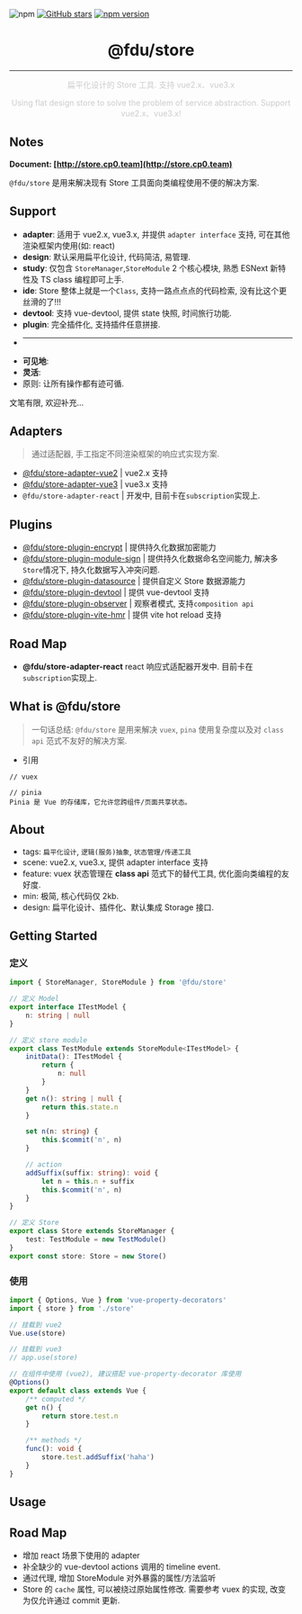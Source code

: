 ![npm](https://img.shields.io/npm/dw/@fdu/store.svg)
[![GitHub stars](https://img.shields.io/github/stars/halo951/store.svg?style=social&label=@fdu/store)](https://github.com/halo951/store)
[![npm version](https://badge.fury.io/js/@fdu/store.svg)](https://badge.fury.io/js/@fdu/store)

<h1 style="text-align: center;">@fdu/store</h1>
<hr />
<p style="color: #ccc; text-align: center;">扁平化设计的 Store 工具. 支持 vue2.x、vue3.x</p>
<p style="color: #ccc; text-align: center;">Using flat design store to solve the problem of service abstraction. Support vue2.x、vue3.x!</p>

## Notes

**Document: [http://store.cp0.team](http://store.cp0.team)**

`@fdu/store` 是用来解决现有 Store 工具面向类编程使用不便的解决方案.

## Support

-   **adapter**: 适用于 vue2.x, vue3.x, 并提供 `adapter interface` 支持, 可在其他渲染框架内使用(如: react)
-   **design**: 默认采用扁平化设计, 代码简洁, 易管理.
-   **study**: 仅包含 `StoreManager`,`StoreModule` 2 个核心模块, 熟悉 ESNext 新特性及 TS class 编程即可上手.
-   **ide**: Store 整体上就是一个`Class`, 支持一路点点点的代码检索, 没有比这个更丝滑的了!!!
-   **devtool**: 支持 vue-devtool, 提供 state 快照, 时间旅行功能.
-   **plugin**: 完全插件化, 支持插件任意拼接.
-   ***
-   **可见地**:
-   **灵活**:
-   原则: 让所有操作都有迹可循.

文笔有限, 欢迎补充...

## Adapters

> 通过适配器, 手工指定不同渲染框架的响应式实现方案.

-   [@fdu/store-adapter-vue2](https://www.npmjs.com/package/@fdu/store-adapter-vue2) | vue2.x 支持
-   [@fdu/store-adapter-vue3](https://www.npmjs.com/package/@fdu/store-adapter-vue3) | vue3.x 支持
-   `@fdu/store-adapter-react` | 开发中, 目前卡在`subscription`实现上.

## Plugins

-   [@fdu/store-plugin-encrypt](https://www.npmjs.com/package/@fdu/store-plugin-encrypt) | 提供持久化数据加密能力
-   [@fdu/store-plugin-module-sign](https://www.npmjs.com/package/@fdu/store-plugin-module-sign) | 提供持久化数据命名空间能力, 解决多`Store`情况下, 持久化数据写入冲突问题.
-   [@fdu/store-plugin-datasource](https://www.npmjs.com/package/@fdu/store-plugin-datasource) | 提供自定义 Store 数据源能力
-   [@fdu/store-plugin-devtool](https://www.npmjs.com/package/@fdu/store-plugin-devtool) | 提供 vue-devtool 支持
-   [@fdu/store-plugin-observer](https://www.npmjs.com/package/@fdu/store-plugin-observer) | 观察者模式, 支持`composition api`
-   [@fdu/store-plugin-vite-hmr](https://www.npmjs.com/package/@fdu/store-plugin-vite-hmr) | 提供 vite hot reload 支持

## Road Map

-   **@fdu/store-adapter-react** react 响应式适配器开发中. 目前卡在`subscription`实现上.

## What is @fdu/store

> 一句话总结: `@fdu/store` 是用来解决 `vuex`, `pina` 使用复杂度以及对 `class api` 范式不友好的解决方案.

-   引用

```
// vuex

// pinia
Pinia 是 Vue 的存储库，它允许您跨组件/页面共享状态。
```

## About

-   tags: `扁平化设计`, `逻辑(服务)抽象`, `状态管理/传递工具`
-   scene: vue2.x, vue3.x, 提供 adapter interface 支持
-   feature: vuex 状态管理在 **class api** 范式下的替代工具, 优化面向类编程的友好度.
-   min: 极简, 核心代码仅 2kb.
-   design: 扁平化设计、插件化、默认集成 Storage 接口.

## Getting Started

### 定义

```typescript
import { StoreManager, StoreModule } from '@fdu/store'

// 定义 Model
export interface ITestModel {
    n: string | null
}

// 定义 store module
export class TestModule extends StoreModule<ITestModel> {
    initData(): ITestModel {
        return {
            n: null
        }
    }
    get n(): string | null {
        return this.state.n
    }

    set n(n: string) {
        this.$commit('n', n)
    }

    // action
    addSuffix(suffix: string): void {
        let n = this.n + suffix
        this.$commit('n', n)
    }
}

// 定义 Store
export class Store extends StoreManager {
    test: TestModule = new TestModule()
}
export const store: Store = new Store()
```

### 使用

```typescript
import { Options, Vue } from 'vue-property-decorators'
import { store } from './store'

// 挂载到 vue2
Vue.use(store)

// 挂载到 vue3
// app.use(store)

// 在组件中使用 (vue2), 建议搭配 vue-property-decorator 库使用
@Options()
export default class extends Vue {
    /** computed */
    get n() {
        return store.test.n
    }

    /** methods */
    func(): void {
        store.test.addSuffix('haha')
    }
}
```

## Usage

## Road Map

-   增加 react 场景下使用的 adapter
-   补全缺少的 vue-devtool actions 调用的 timeline event.
-   通过代理, 增加 StoreModule 对外暴露的属性/方法监听
-   Store 的 `cache` 属性, 可以被绕过原始属性修改. 需要参考 vuex 的实现, 改变为仅允许通过 commit 更新.
